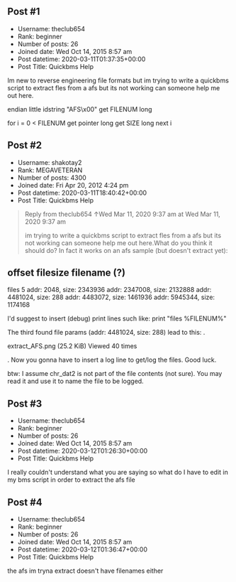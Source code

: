 ## Post #1
- Username: theclub654
- Rank: beginner
- Number of posts: 26
- Joined date: Wed Oct 14, 2015 8:57 am
- Post datetime: 2020-03-11T01:37:35+00:00
- Post Title: Quickbms Help

Im new to reverse engineering file formats but im trying to write a quickbms script to extract fles from a afs but its not working can someone help me out here.


endian little
idstring "AFS\x00"
get FILENUM long

for i = 0 < FILENUM
get pointer long
get SIZE long
next i
## Post #2
- Username: shakotay2
- Rank: MEGAVETERAN
- Number of posts: 4300
- Joined date: Fri Apr 20, 2012 4:24 pm
- Post datetime: 2020-03-11T18:40:42+00:00
- Post Title: Quickbms Help

> Reply from theclub654 ↑Wed Mar 11, 2020 9:37 am at Wed Mar 11, 2020 9:37 am
>
> im trying to write a quickbms script to extract fles from a afs but its not working can someone help me out here.What do you think it should do? In fact it works on an afs sample (but doesn't extract yet):

  offset   filesize   filename (?)
--------------------------------------
files 5
addr: 2048, size: 2343936
addr: 2347008, size: 2132888
addr: 4481024, size: 288
addr: 4483072, size: 1461936
addr: 5945344, size: 1174168

I'd suggest to insert (debug) print lines such like:
print "files %FILENUM%"

The third found file params (addr: 4481024, size: 288) lead to this:
.



extract_AFS.png (25.2 KiB) Viewed 40 times


.
Now you gonna have to insert a log line to get/log the files.
Good luck. 

btw: I assume chr_dat2 is not part of the file contents (not sure). You may read it and use it to name the file to be logged.
## Post #3
- Username: theclub654
- Rank: beginner
- Number of posts: 26
- Joined date: Wed Oct 14, 2015 8:57 am
- Post datetime: 2020-03-12T01:26:30+00:00
- Post Title: Quickbms Help

I really couldn't understand what you are saying so what do I have to edit in my bms script in order to extract the afs file
## Post #4
- Username: theclub654
- Rank: beginner
- Number of posts: 26
- Joined date: Wed Oct 14, 2015 8:57 am
- Post datetime: 2020-03-12T01:36:47+00:00
- Post Title: Quickbms Help

the afs im tryna extract doesn't have filenames either
